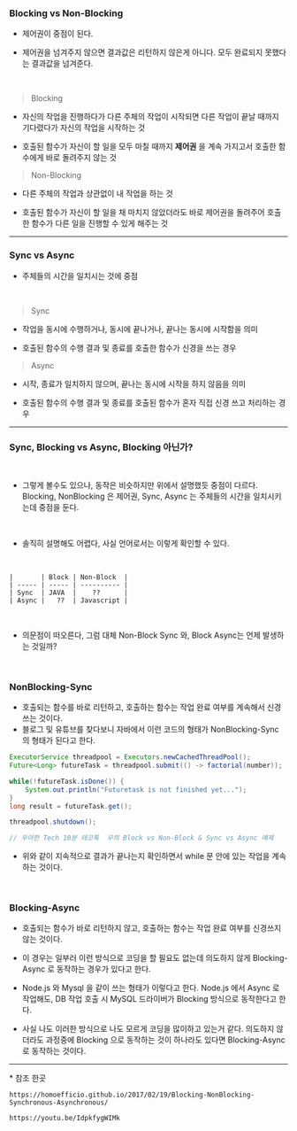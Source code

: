 ### Blocking vs Non-Blocking

- 제어권이 중점이 된다.

- 제어권을 넘겨주지 않으면 결과값은 리턴하지 않은게 아니다. 모두 완료되지 못했다는 결과값을 넘겨준다.

<br>

> Blocking

- 자신의 작업을 진행하다가 다른 주체의 작업이 시작되면 다른 작업이 끝날 때까지 기다렸다가 자신의 작업을 시작하는 것

- 호출된 함수가 자신이 할 일을 모두 마칠 때까지 **제어권** 을 계속 가지고서 호출한 함수에게 바로 돌려주지 않는 것

> Non-Blocking

- 다른 주체의 작업과 상관없이 내 작업을 하는 것

- 호출된 함수가 자신이 할 일을 채 마치지 않았더라도 바로 제어권을 돌려주어 호출한 함수가 다른 일을 진행할 수 있게 해주는 것

---

### Sync vs Async

- 주체들의 시간을 일치시는 것에 중점

  <br>

> Sync

- 작업을 동시에 수행하거나, 동시에 끝나거나, 끝나는 동시에 시작함을 의미

- 호출된 함수의 수행 결과 및 종료를 호출한 함수가 신경을 쓰는 경우

> Async

- 시작, 종료가 일치하지 않으며, 끝나는 동시에 시작을 하지 않음을 의미

- 호출된 함수의 수행 결과 및 종료를 호출된 함수가 혼자 직접 신경 쓰고 처리하는 경우

---

### Sync, Blocking vs Async, Blocking 아닌가?

<br>

- 그렇게 볼수도 있으나, 동작은 비슷하지만 위에서 설명했듯 중점이 다르다. Blocking, NonBlocking 은 제어권, Sync, Async 는 주체들의 시간을 일치시키는데 중점을 둔다.

<br>

- 솔직히 설명해도 어렵다, 사실 언어로서는 이렇게 확인할 수 있다.

<br>

    |       | Block | Non-Block  |
    | ----- | ----- | ---------- |
    | Sync  | JAVA  |    ??      |
    | Async |   ??  | Javascript |

<br>

- 의문점이 떠오른다, 그럼 대체 Non-Block Sync 와, Block Async는 언제 발생하는 것일까?

<br>

### NonBlocking-Sync

- 호출되는 함수를 바로 리턴하고, 호출하는 함수는 작업 완료 여부를 계속해서 신경 쓰는 것이다.
- 블로그 및 유튜브를 찾다보니 자바에서 이런 코드의 형태가 NonBlocking-Sync 의 형태가 된다고 한다.

```java
ExecutorService threadpool = Executors.newCachedThreadPool();
Future<Long> futureTask = threadpool.submit(() -> factorial(number));

while(!futureTask.isDone()) {
    System.out.println("Futuretask is not finished yet...");
}
long result = futureTask.get();

threadpool.shutdown();

// 우아한 Tech 10분 테코톡  우의 Block vs Non-Block & Sync vs Async 예제
```

- 위와 같이 지속적으로 결과가 끝나는지 확인하면서 while 문 안에 있는 작업을 계속 하는 것이다.

<br>

### Blocking-Async

- 호출되는 함수가 바로 리턴하지 않고, 호출하는 함수는 작업 완료 여부를 신경쓰지 않는 것이다.

- 이 경우는 일부러 이런 방식으로 코딩을 할 필요도 없는데 의도하지 않게 Blocking-Async 로 동작하는 경우가 있다고 한다.

- Node.js 와 Mysql 을 같이 쓰는 형태가 이렇다고 한다. Node.js 에서 Async 로 작업해도, DB 작업 호출 시 MySQL 드라이버가 Blocking 방식으로 동작한다고 한다.

- 사실 나도 이러한 방식으로 나도 모르게 코딩을 많이하고 있는거 같다. 의도하지 않더라도 과정중에 Blocking 으로 동작하는 것이 하나라도 있다면 Blocking-Async 로 동작하는 것이다.

---

\* 참조 한곳

```
https://homoefficio.github.io/2017/02/19/Blocking-NonBlocking-Synchronous-Asynchronous/

https://youtu.be/IdpkfygWIMk
```
